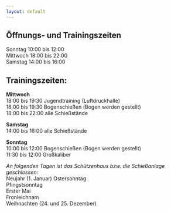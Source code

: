```yaml
---
layout: default
---  
```

## Öffnungs- und Trainingszeiten  

Sonntag 10:00 bis 12:00  
Mittwoch  18:00 bis 22:00    
Samstag 14:00 bis 16:00    
  
## Trainingszeiten:  
__Mittwoch__  
18:00 bis 19:30 Jugendtraining (Luftdruckhalle)  
18:00 bis 19:30 Bogenschießen (Bogen werden gestellt)  
18:00 bis 22:00 alle Schießstände  

__Samstag__  
14:00 bis 16:00 alle Schießstände  

__Sonntag__  
10:00 bis 12:00 Bogenschießen (Bogen werden gestellt)  
11:30 bis 12:00 Großkaliber  
  
  

  
_An folgenden Tagen ist das Schützenhaus bzw. die Schießanlage geschlossen:_  
Neujahr (1. Januar)
Ostersonntag  
Pfingstsonntag  
Erster Mai  
Fronleichnam  
Weihnachten (24. und 25. Dezember) 
